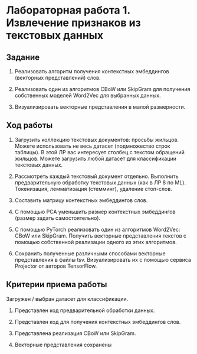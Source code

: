 # Лабораторная работа 1. Извлечение признаков из текстовых данных


## Задание

1. Реализовать алгоритм получения контекстных эмбеддингов (векторных представлений) слов.

2. Реализовать один из алгоритмов CBoW или SkipGram для получения собственных моделей Word2Vec для выбранных данных.

3. Визуализировать векторные представления в малой размерности.


## Ход работы

1. Загрузить коллекцию текстовых документов: просьбы жильцов. Можете использовать не весь датасет (подмножество строк таблицы). В этой ЛР вас интересует столбец с текстом обращений жильцов. Можете загрузить любой датасет для классификации текстовых данных.

2. Рассмотреть каждый текстовый документ отдельно. Выполнить предварительную обработку текстовых данных (как в ЛР 8 по ML). Токенизация, лемматизация (стемминг), удаление стоп-слов.

3. Составить матрицу контекстных эмбеддингов слов.

4. С помощью PCA уменьшить размер контекстных эмбеддингов (размер задать самостоятельно).

5. С помощью PyTorch реализовать один из алгоритмов Word2Vec: CBoW или SkipGram. Получить векторные представления текстов с помощью собственной реализации одного из этих алгоритмов.

6. Сохранить полученные различными способами векторные представления в файлы tsv. Визуализировать их с помощью сервиса Projector от авторов TensorFlow.


## Критерии приема работы

Загружен / выбран датасет для классификации.

1. Представлен код предварительной обработки данных.

2. Представлен код для получения контекстных эмбеддингов слов.

3. Представлена реализация CBoW или SkipGram.

4. Векторные представления сохранены
